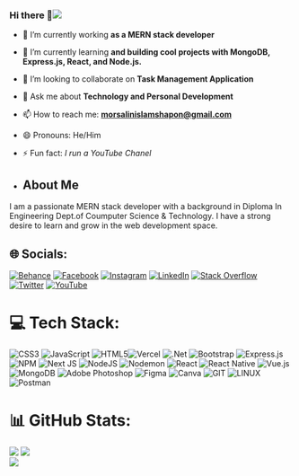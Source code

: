 ### Hi there 👋[![](https://visitcount.itsvg.in/api?id=MorsalinIslamShapon&icon=0&color=12)](https://visitcount.itsvg.in)

- 🔭 I’m currently working **as a MERN stack developer**
- 🌱 I’m currently learning **and building cool projects with MongoDB, Express.js, React, and Node.js.**
- 👯 I’m looking to collaborate on **Task Management Application**
- 💬 Ask me about **Technology and Personal Development**
- 📫 How to reach me: **morsalinislamshapon@gmail.com**
- 😄 Pronouns: He/Him
- ⚡ Fun fact: *I run a YouTube Chanel*

- ## About Me
I am a passionate MERN stack developer with a background in Diploma In Engineering Dept.of Coumputer Science & Technology. I have a strong desire to learn and grow in the web development space.


## 🌐 Socials:
[![Behance](https://img.shields.io/badge/Behance-1769ff?logo=behance&logoColor=white)](https://behance.net/https://www.behance.net/mrslslm) [![Facebook](https://img.shields.io/badge/Facebook-%231877F2.svg?logo=Facebook&logoColor=white)](https://facebook.com/https://www.facebook.com/morsa.lin.75054/) [![Instagram](https://img.shields.io/badge/Instagram-%23E4405F.svg?logo=Instagram&logoColor=white)](https://instagram.com/https://www.instagram.com/morsalinislamshapon/) [![LinkedIn](https://img.shields.io/badge/LinkedIn-%230077B5.svg?logo=linkedin&logoColor=white)](https://linkedin.com/in/https://www.linkedin.com/in/morsalinislamshapon/) [![Stack Overflow](https://img.shields.io/badge/-Stackoverflow-FE7A16?logo=stack-overflow&logoColor=white)](https://stackoverflow.com/users/https://stackoverflow.com/users/22736799/morsallinislamshapon) [![Twitter](https://img.shields.io/badge/Twitter-%231DA1F2.svg?logo=Twitter&logoColor=white)](https://twitter.com/https://twitter.com/morsalinislam27) [![YouTube](https://img.shields.io/badge/YouTube-%23FF0000.svg?logo=YouTube&logoColor=white)](https://youtube.com/@https://youtube.com/@LearnwithMorsalin271?si=r_F7SmsH_9Iz3wSq) 

# 💻 Tech Stack:
![CSS3](https://img.shields.io/badge/css3-%231572B6.svg?style=for-the-badge&logo=css3&logoColor=white) ![JavaScript](https://img.shields.io/badge/javascript-%23323330.svg?style=for-the-badge&logo=javascript&logoColor=%23F7DF1E) ![HTML5](https://img.shields.io/badge/html5-%23E34F26.svg?style=for-the-badge&logo=html5&logoColor=white)![Vercel](https://img.shields.io/badge/vercel-%23000000.svg?style=for-the-badge&logo=vercel&logoColor=white) ![.Net](https://img.shields.io/badge/.NET-5C2D91?style=for-the-badge&logo=.net&logoColor=white) ![Bootstrap](https://img.shields.io/badge/bootstrap-%238511FA.svg?style=for-the-badge&logo=bootstrap&logoColor=white) ![Express.js](https://img.shields.io/badge/express.js-%23404d59.svg?style=for-the-badge&logo=express&logoColor=%2361DAFB)![NPM](https://img.shields.io/badge/NPM-%23CB3837.svg?style=for-the-badge&logo=npm&logoColor=white) ![Next JS](https://img.shields.io/badge/Next-black?style=for-the-badge&logo=next.js&logoColor=white) ![NodeJS](https://img.shields.io/badge/node.js-6DA55F?style=for-the-badge&logo=node.js&logoColor=white) ![Nodemon](https://img.shields.io/badge/NODEMON-%23323330.svg?style=for-the-badge&logo=nodemon&logoColor=%BBDEAD) ![React](https://img.shields.io/badge/react-%2320232a.svg?style=for-the-badge&logo=react&logoColor=%2361DAFB) ![React Native](https://img.shields.io/badge/react_native-%2320232a.svg?style=for-the-badge&logo=react&logoColor=%2361DAFB) ![Vue.js](https://img.shields.io/badge/vue.js-%2335495e.svg?style=for-the-badge&logo=vuedotjs&logoColor=%234FC08D) ![MongoDB](https://img.shields.io/badge/MongoDB-%234ea94b.svg?style=for-the-badge&logo=mongodb&logoColor=white) ![Adobe Photoshop](https://img.shields.io/badge/adobe%20photoshop-%2331A8FF.svg?style=for-the-badge&logo=adobe%20photoshop&logoColor=white) ![Figma](https://img.shields.io/badge/figma-%23F24E1E.svg?style=for-the-badge&logo=figma&logoColor=white) ![Canva](https://img.shields.io/badge/Canva-%2300C4CC.svg?style=for-the-badge&logo=Canva&logoColor=white) ![GIT](https://img.shields.io/badge/Git-fc6d26?style=for-the-badge&logo=git&logoColor=white) ![LINUX](https://img.shields.io/badge/Linux-FCC624?style=for-the-badge&logo=linux&logoColor=black) ![Postman](https://img.shields.io/badge/Postman-FF6C37?style=for-the-badge&logo=postman&logoColor=white)

# 📊 GitHub Stats:
![](https://github-readme-stats.vercel.app/api?username=MorsalinIslamShapon&theme=dark&hide_border=false&include_all_commits=false&count_private=false)
![](https://github-readme-streak-stats.herokuapp.com/?user=MorsalinIslamShapon&theme=dark&hide_border=false)<br/>
![](https://github-readme-stats.vercel.app/api/top-langs/?username=MorsalinIslamShapon&theme=dark&hide_border=false&include_all_commits=false&count_private=false&layout=compact)
